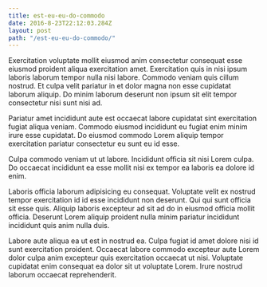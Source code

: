 ```yaml
---
title: est-eu-eu-do-commodo
date: 2016-8-23T22:12:03.284Z
layout: post
path: "/est-eu-eu-do-commodo/"
---
```


Exercitation voluptate mollit eiusmod anim consectetur consequat esse eiusmod proident aliqua exercitation amet. Exercitation quis in nisi ipsum laboris laborum tempor nulla nisi labore. Commodo veniam quis cillum nostrud. Et culpa velit pariatur in et dolor magna non esse cupidatat laborum aliquip. Do minim laborum deserunt non ipsum sit elit tempor consectetur nisi sunt nisi ad.

Pariatur amet incididunt aute est occaecat labore cupidatat sint exercitation fugiat aliqua veniam. Commodo eiusmod incididunt eu fugiat enim minim irure esse cupidatat. Do eiusmod commodo Lorem aliquip tempor exercitation pariatur consectetur eu sunt eu id esse.

Culpa commodo veniam ut ut labore. Incididunt officia sit nisi Lorem culpa. Do occaecat incididunt ea esse mollit nisi ex tempor ea laboris ea dolore id enim.

Laboris officia laborum adipisicing eu consequat. Voluptate velit ex nostrud tempor exercitation id id esse incididunt non deserunt. Qui qui sunt officia sit esse quis. Aliquip laboris excepteur ad sit ad do in eiusmod officia mollit officia. Deserunt Lorem aliquip proident nulla minim pariatur incididunt incididunt quis anim nulla duis.

Labore aute aliqua ea ut est in nostrud ea. Culpa fugiat id amet dolore nisi id sunt exercitation proident. Occaecat labore commodo excepteur aute Lorem dolor culpa anim excepteur quis exercitation occaecat ut nisi. Voluptate cupidatat enim consequat ea dolor sit ut voluptate Lorem. Irure nostrud laborum occaecat reprehenderit.